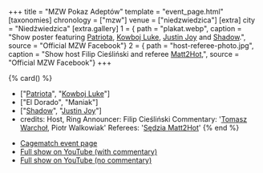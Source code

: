 +++
title = "MZW Pokaz Adeptów"
template = "event_page.html"
[taxonomies]
chronology = ["mzw"]
venue = ["niedzwiedzica"]
[extra]
city = "Niedźwiedzica"
[extra.gallery]
1 = { path = "plakat.webp", caption = "Show poster featuring [Patriota](@/w/jedrus-bulecka.md), [Kowboj Luke](@/w/red-thunder.md), [Justin Joy](@/w/justin-joy.md) and [Shadow](@/w/shadow.md).", source = "Official MZW Facebook"}
2 = { path = "host-referee-photo.jpg", caption = "Show host Filip Cieśliński and referee [Matt2Hot](@/w/matt2hot.md),", source = "Official MZW Facebook"}
+++

{% card() %}
- ["[Patriota](@/w/jedrus-bulecka.md)", "[Kowboj Luke](@/w/red-thunder.md)"]
- ["El Dorado", "Maniak"]
- ["[Shadow](@/w/shadow.md)", "[Justin Joy](@/w/justin-joy.md)"]
- credits:
    Host, Ring Announcer: Filip Cieśliński
    Commentary: '[Tomasz Warchoł](@/w/tomasz-warchol.md), Piotr Walkowiak'
    Referees: '[Sędzia Matt2Hot](@/w/matt2hot.md)'
{% end %}

* [Cagematch event page](https://www.cagematch.net/?id=1&nr=112870)
* [Full show on YouTube (with commentary)](https://www.youtube.com/watch?v=TtRHwYXVLB0)
* [Full show on YouTube (no commentary)](https://www.youtube.com/watch?v=_vzD6kYaNUk)
